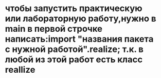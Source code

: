 # чтобы запустить практическую или лабораторную работу,нужно в main в первой строчке написать:import "названия пакета с нужной работой".realize; т.к. в любой из этой работ есть класс reallize
